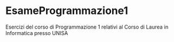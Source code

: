 # EsameProgrammazione1
Esercizi del corso di Programmazione 1 relativi al Corso di Laurea in Informatica presso UNISA
